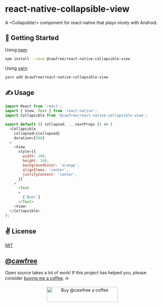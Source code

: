 # react-native-collapsible-view
A &lt;Collapsible/> component for react-native that plays nicely with Android.

## 🚀 Getting Started
Using [npm](https://www.npmjs.com/package/@cawfree/react-native-collapsible-view'):
```bash
npm install --save @cawfree/react-native-collapsible-view
```
Using [yarn](https://www.npmjs.com/package/@cawfree/react-native-collapsible-view'):
```
yarn add @cawfree/react-native-collapsible-view
```

## ✍️ Usage
```javascript
import React from 'react';
import { View, Text } from 'react-native';
import Collapsible from '@cawfree/react-native-collapsible-view';

export default ({ collapsed, ...nextProps }) => (
  <Collapsible
    collapsed={collapsed}
    duration={500}
  >
    <View
      style={{
        width: 100,
        height: 100,
        backgroundColor: 'orange',
        alignItems: 'center',
        justifyContent: 'center',
      }}
    >
      <Text
      >
        {'Boo!'}
      </Text>
    <View>
  </Collapsible>
);
```

## ✌️ License
[MIT](https://opensource.org/licenses/MIT)

## [@cawfree](https://twitter.com/cawfree)

Open source takes a lot of work! If this project has helped you, please consider [buying me a coffee](https://www.buymeacoffee.com/cawfree). ☕ 

<p align="center">
  <a href="https://www.buymeacoffee.com/cawfree">
    <img src="https://cdn.buymeacoffee.com/buttons/default-orange.png" alt="Buy @cawfree a coffee" width="232" height="50" />
  </a>
</p>

